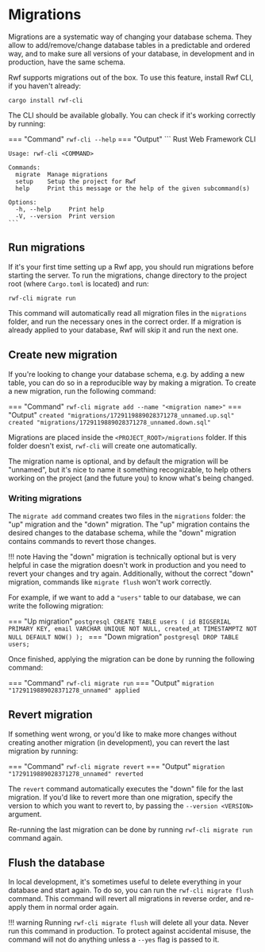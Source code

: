 # Migrations

Migrations are a systematic way of changing your database schema. They allow to add/remove/change database tables in a predictable and ordered
way, and to make sure all versions of your database, in development and in production, have the same schema.

Rwf supports migrations out of the box. To use this feature, install Rwf CLI, if you haven't already:

```
cargo install rwf-cli
```

The CLI should be available globally. You can check if it's working correctly by running:

=== "Command"
    ```
    rwf-cli --help
    ```
=== "Output"
    ```
    Rust Web Framework CLI

    Usage: rwf-cli <COMMAND>

    Commands:
      migrate  Manage migrations
      setup    Setup the project for Rwf
      help     Print this message or the help of the given subcommand(s)

    Options:
      -h, --help     Print help
      -V, --version  Print version
    ```

## Run migrations

If it's your first time setting up a Rwf app, you should run migrations before starting the server. To run the migrations, change directory to
the project root (where `Cargo.toml` is located) and run:

```
rwf-cli migrate run
```

This command will automatically read all migration files in the `migrations` folder, and run the necessary ones in the correct order. If a migration
is already applied to your database, Rwf will skip it and run the next one.

## Create new migration

If you're looking to change your database schema, e.g. by adding a new table, you can do so in a reproducible way by making a migration. To create a new
migration, run the following command:

=== "Command"
    ```
    rwf-cli migrate add --name "<migration name>"
    ```
=== "Output"
    ```
    created "migrations/1729119889028371278_unnamed.up.sql"
    created "migrations/1729119889028371278_unnamed.down.sql"
    ```

Migrations are placed inside the `<PROJECT_ROOT>/migrations` folder. If this folder doesn't exist, `rwf-cli` will create one automatically.

The migration name is optional, and by default the migration will be "unnamed", but it's nice to name it something recognizable, to help others
working on the project (and the future you) to know what's being changed.

### Writing migrations

The `migrate add` command creates two files in the `migrations` folder: the "up" migration and the "down" migration. The "up" migration contains
the desired changes to the database schema, while the "down" migration contains commands to revert those changes.

!!! note
    Having the "down" migration is technically optional but is
    very helpful in case the migration doesn't work in production and you need to revert your changes and try again.
    Additionally, without the correct "down" migration, commands like `migrate flush` won't work correctly.

For example, if we want to add a `"users"` table to our database, we can write the following migration:

=== "Up migration"
    ```postgresql
    CREATE TABLE users (
        id BIGSERIAL PRIMARY KEY,
        email VARCHAR UNIQUE NOT NULL,
        created_at TIMESTAMPTZ NOT NULL DEFAULT NOW()
    );
    ```
=== "Down migration"
    ```postgresql
    DROP TABLE users;
    ```

Once finished, applying the migration can be done by running the following command:

=== "Command"
    ```
    rwf-cli migrate run
    ```
=== "Output"
    ```
    migration "1729119889028371278_unnamed" applied
    ```

## Revert migration

If something went wrong, or you'd like to make more changes without creating another migration (in development), you can revert the last migration by running:

=== "Command"
    ```
    rwf-cli migrate revert
    ```
=== "Output"
    ```
    migration "1729119889028371278_unnamed" reverted
    ```

The `revert` command automatically executes the "down" file for the last migration. If you'd like to revert more than one migration, specify the version to which you want to revert to, by passing the `--version <VERSION>` argument.

Re-running the last migration can be done by running `rwf-cli migrate run` command again.

## Flush the database

In local development, it's sometimes useful to delete everything in your database and start again. To do so, you can run the `rwf-cli migrate flush` command. This command will revert all migrations in reverse order, and re-apply them in normal order again.

!!! warning
    Running `rwf-cli migrate flush` will delete all your data. Never run this command in production.
    To protect against accidental misuse, the command will not do anything unless a `--yes` flag is
    passed to it.
